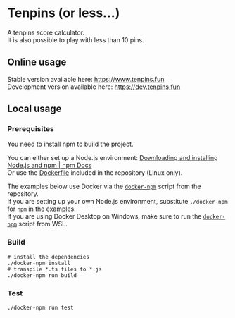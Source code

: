 # Tenpins (or less...)

A tenpins score calculator.  
It is also possible to play with less than 10 pins.

## Online usage

Stable version available here: https://www.tenpins.fun  
Development version available here: https://dev.tenpins.fun

## Local usage

### Prerequisites

You need to install npm to build the project.

You can either set up a Node.js
environment: [Downloading and installing Node.js and npm | npm Docs](https://docs.npmjs.com/downloading-and-installing-node-js-and-npm)  
Or use the [Dockerfile](Dockerfile) included in the repository (Linux only).

The examples below use Docker via the [`docker-npm`](docker-npm) script from the repository.  
If you are setting up your own Node.js environment, substitute `./docker-npm` for `npm` in the examples.  
If you are using Docker Desktop on Windows, make sure to run the [`docker-npm`](docker-npm) script from WSL.

### Build

```shell
# install the dependencies
./docker-npm install
# transpile *.ts files to *.js
./docker-npm run build
```

### Test

```shell
./docker-npm run test
```

